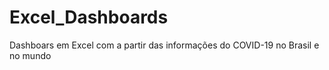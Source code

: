 # Excel_Dashboards
 Dashboars em Excel com a partir das informações do COVID-19 no Brasil e no mundo
